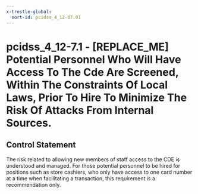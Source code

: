 ```yaml
---
x-trestle-global:
  sort-id: pcidss_4_12-07.01
---
```


# pcidss_4_12-7.1 - \[REPLACE_ME\] Potential Personnel Who Will Have Access To The Cde Are Screened, Within The Constraints Of Local Laws, Prior To Hire To Minimize The Risk Of Attacks From Internal Sources.

## Control Statement

The risk related to allowing new members of staff access to the CDE is understood and
managed. For those potential personnel to be hired for positions such as store cashiers,
who only have access to one card number at a time when facilitating a transaction, this
requirement is a recommendation only.
